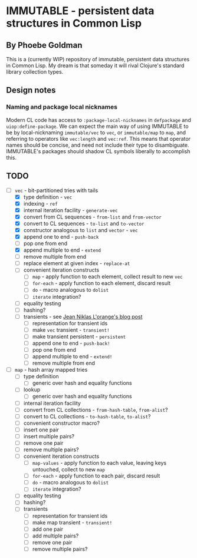 # IMMUTABLE - persistent data structures in Common Lisp
## By Phoebe Goldman

This is a (currently WIP) repository of immutable, persistent data structures in Common
Lisp. My dream is that someday it will rival Clojure's standard library collection types.

## Design notes

### Naming and package local nicknames

Modern CL code has access to `:package-local-nicknames` in `defpackage` and
`uiop:define-package`. We can expect the main way of using IMMUTABLE to be by
local-nicknaming `immutable/vec` to `vec`, or `immutable/map` to `map`, and referring to
operators like `vec:length` and `vec:ref`. This means that operator names should be
concise, and need not include their type to disambiguate. IMMUTABLE's packages should
shadow CL symbols liberally to accomplish this.

## TODO

- [ ] `vec` - bit-partitioned tries with tails
  - [x] type definition - `vec`
  - [x] indexing - `ref`
  - [x] internal iteration facility - `generate-vec`
  - [x] convert from CL sequences - `from-list` and `from-vector`
  - [x] convert to CL sequences - `to-list` and `to-vector`
  - [x] constructor analogous to `list` and `vector` - `vec`
  - [x] append one to end - `push-back`
  - [ ] pop one from end
  - [x] append multiple to end - `extend`
  - [ ] remove multiple from end
  - [ ] replace element at given index - `replace-at`
  - [ ] convenient iteration constructs
    - [ ] `map` - apply function to each element, collect result to new `vec`
    - [ ] `for-each` - apply function to each element, discard result
    - [ ] `do` - macro analogous to `dolist`
    - [ ] `iterate` integration?
  - [ ] equality testing
  - [ ] hashing?
  - [ ] transients - see [Jean Niklas L'orange's blog post](https://hypirion.com/musings/understanding-clojure-transients)
    - [ ] representation for transient ids
    - [ ] make `vec` transient - `transient!`
    - [ ] make transient persistent - `persistent`
    - [ ] append one to end - `push-back!`
    - [ ] pop one from end
    - [ ] append multiple to end - `extend!`
    - [ ] remove multiple from end
- [ ] `map` - hash array mapped tries
  - [ ] type definition
    - [ ] generic over hash and equality functions
  - [ ] lookup
    - [ ] generic over hash and equality functions
  - [ ] internal iteration facility
  - [ ] convert from CL collections - `from-hash-table`, `from-alist`?
  - [ ] convert to CL collections - `to-hash-table`, `to-alist`?
  - [ ] convenient constructor macro?
  - [ ] insert one pair
  - [ ] insert multiple pairs?
  - [ ] remove one pair
  - [ ] remove multiple pairs?
  - [ ] convenient iteration constructs
    - [ ] `map-values` - apply function to each value, leaving keys untouched, collect to new `map`
    - [ ] `for-each` - apply function to each pair, discard result
    - [ ] `do` - macro analogous to `dolist`
    - [ ] `iterate` integration?
  - [ ] equality testing
  - [ ] hashing?
  - [ ] transients
    - [ ] representation for transient ids
    - [ ] make map transient - `transient!`
    - [ ] add one pair
    - [ ] add multiple pairs?
    - [ ] remove one pair
    - [ ] remove multiple pairs?
